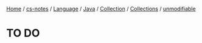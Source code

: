 [Home](https://mengxianbin.github.io) /
[cs-notes](https://mengxianbin.github.io/cs-notes/site) /
[Language](https://mengxianbin.github.io/cs-notes/site/Language) /
[Java](https://mengxianbin.github.io/cs-notes/site/Language/Java) /
[Collection](https://mengxianbin.github.io/cs-notes/site/Language/Java/Collection) /
[Collections](https://mengxianbin.github.io/cs-notes/site/Language/Java/Collection/Collections) /
[unmodifiable](https://mengxianbin.github.io/cs-notes/site/Language/Java/Collection/Collections/unmodifiable)

# TO DO
